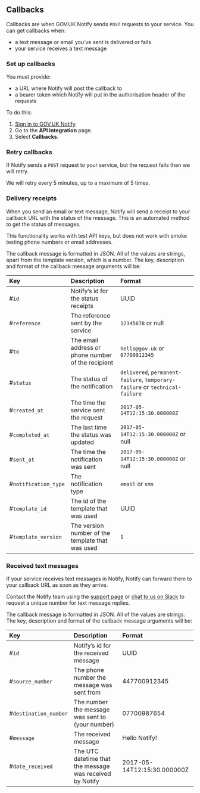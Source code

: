 ## Callbacks

Callbacks are when GOV.UK Notify sends `POST` requests to your service. You can get callbacks when:

- a text message or email you’ve sent is delivered or fails
- your service receives a text message

### Set up callbacks

You must provide:

- a URL where Notify will post the callback to
- a bearer token which Notify will put in the authorisation header of the requests

To do this:

1. [Sign in to GOV.UK Notify](https://www.notifications.service.gov.uk/sign-in).
1. Go to the __API integration__ page.
1. Select __Callbacks__.

### Retry callbacks

If Notify sends a `POST` request to your service, but the request fails then we will retry.

We will retry every 5 minutes, up to a maximum of 5 times.

### Delivery receipts

When you send an email or text message, Notify will send a receipt to your callback URL with the status of the message. This is an automated method to get the status of messages.

This functionality works with test API keys, but does not work with smoke testing phone numbers or email addresses.

The callback message is formatted in JSON. All of the values are strings, apart from the template version, which is a number. The key, description and format of the callback message arguments will be:

|Key | Description | Format|
|:---|:---|:---|
|#`id` | Notify’s id for the status receipts | UUID|
|#`reference` | The reference sent by the service | `12345678` or null|
|#`to` | The email address or phone number of the recipient | `hello@gov.uk` or `07700912345`|
|#`status` | The status of the notification | `delivered`, `permanent-failure`, `temporary-failure` or `technical-failure`|
|#`created_at` | The time the service sent the request | `2017-05-14T12:15:30.000000Z`|
|#`completed_at` | The last time the status was updated | `2017-05-14T12:15:30.000000Z` or null|
|#`sent_at` | The time the notification was sent | `2017-05-14T12:15:30.000000Z` or null|
|#`notification_type` | The notification type | `email` or `sms`|
|#`template_id` | The id of the template that was used | UUID|
|#`template_version` | The version number of the template that was used | `1`|

### Received text messages

If your service receives text messages in Notify, Notify can forward them to your callback URL as soon as they arrive.

Contact the Notify team using the [support page](https://www.notifications.service.gov.uk/support) or [chat to us on Slack](https://ukgovernmentdigital.slack.com/messages/C0E1ADVPC) to request a unique number for text message replies.

The callback message is formatted in JSON. All of the values are strings. The key, description and format of the callback message arguments will be:

|Key | Description | Format|
|:---|:---|:---|
|#`id` | Notify’s id for the received message | UUID|
|#`source_number` | The phone number the message was sent from | 447700912345|
|#`destination_number` | The number the message was sent to (your number) | 07700987654|
|#`message` | The received message | Hello Notify!|
|#`date_received` | The UTC datetime that the message was received by Notify | 2017-05-14T12:15:30.000000Z|
